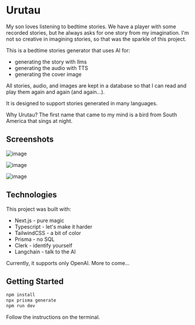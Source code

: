 # Urutau

My son loves listening to bedtime stories. We have a player with some recorded stories, but he always asks for one story from my imagination. I'm not so creative in imagining stories, so that was the sparkle of this project.

This is a bedtime stories generator that uses AI for:

- generating the story with llms
- generating the audio with TTS
- generating the cover image

All stories, audio, and images are kept in a database so that I can read and play them again and again (and again...).

It is designed to support stories generated in many languages.

Why Urutau? The first name that came to my mind is a bird from South America that sings at night.

## Screenshots

![image](https://github.com/apbetioli/urutau/assets/2829329/6d3028be-7de4-4096-af6f-c954c6968b67)

![image](https://github.com/apbetioli/urutau/assets/2829329/fd425dc0-8bcb-4a9c-995c-05055ac698d7)

![image](https://github.com/apbetioli/urutau/assets/2829329/471e5f0d-a184-4cea-8309-e19d962cf4bd)


## Technologies

This project was built with:

- Next.js - pure magic
- Typescript - let's make it harder
- TailwindCSS - a bit of color
- Prisma - no SQL
- Clerk - identify yourself
- Langchain - talk to the AI

Currently, it supports only OpenAI. More to come...

## Getting Started

```bash
npm install
npx prisma generate
npm run dev
```

Follow the instructions on the terminal.
